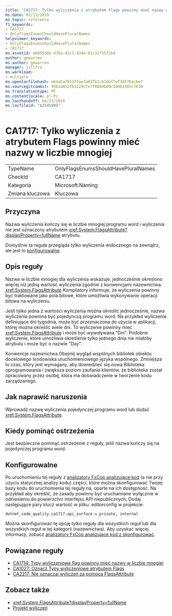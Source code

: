```yaml
---
title: 'CA1717: Tylko wyliczenia z atrybutem Flags powinny mieć nazwy w liczbie mnogiej'
ms.date: 03/11/2019
ms.topic: reference
f1_keywords:
- CA1717
- OnlyFlagsEnumsShouldHavePluralNames
helpviewer_keywords:
- OnlyFlagsEnumsShouldHavePluralNames
- CA1717
ms.assetid: a6855d8b-d78a-42c1-834e-61c31f5572ed
author: gewarren
ms.author: gewarren
manager: jillfra
ms.workload:
- multiple
ms.openlocfilehash: e6da5a791237aefa037b2cb16bffef34576ac6e7
ms.sourcegitcommit: 94b3a052fb1229c7e7f8804b09c1d403385c7630
ms.translationtype: MT
ms.contentlocale: pl-PL
ms.lasthandoff: 04/23/2019
ms.locfileid: "62545899"
---
```

# <a name="ca1717-only-flagsattribute-enums-should-have-plural-names"></a>CA1717: Tylko wyliczenia z atrybutem Flags powinny mieć nazwy w liczbie mnogiej

|||
|-|-|
|TypeName|OnlyFlagsEnumsShouldHavePluralNames|
|CheckId|CA1717|
|Kategoria|Microsoft.Naming|
|Zmiana kluczowa|Kluczowa|

## <a name="cause"></a>Przyczyna

Nazwa wyliczenia kończy się w liczbie mnogiej programu word i wyliczenia nie jest oznaczony atrybutem <xref:System.FlagsAttribute?displayProperty=fullName> atrybutu.

Domyślnie ta reguła przegląda tylko wyliczenia widocznego na zewnątrz, ale jest to [konfigurowalne](#configurability).

## <a name="rule-description"></a>Opis reguły

Nazwa w liczbie mnogiej dla wyliczenia wskazuje, jednocześnie określono więcej niż jedną wartość wyliczenia zgodnie z konwencjami nazewnictwa. <xref:System.FlagsAttribute> Kompilatory informuje, że wyliczenia powinny być traktowane jako pola bitowe, które umożliwia wykonywanie operacji bitowa na wyliczeniu.

Jeśli tylko jedna z wartości wyliczenia można określić jednocześnie, nazwa wyliczenia powinna być pojedynczą programu word. Na przykład wyliczenie definiujące dni tygodnia, może być przeznaczona do użycia w aplikacji, której można określić wiele dni. To wyliczenie powinny mieć <xref:System.FlagsAttribute> i może być wywoływana "Dni". Podobne wyliczenie, które umożliwia określenie tylko jednego dnia nie miałoby atrybutu i może być o nazwie "Day".

Konwencje nazewnictwa Obejmij wygląd wspólnych bibliotek obiektu docelowego środowiska uruchomieniowego języka wspólnego. Zmniejsza to czas, który jest wymagany, aby dowiedzieć się nowa Biblioteka oprogramowania i zwiększa poziom zaufania klientów, że biblioteka został opracowany przez osobę, która ma doświadczenie w tworzenie kodu zarządzanego.

## <a name="how-to-fix-violations"></a>Jak naprawić naruszenia

Wprowadź nazwę wyliczenia pojedynczej programu word lub dodać <xref:System.FlagsAttribute>.

## <a name="when-to-suppress-warnings"></a>Kiedy pominąć ostrzeżenia

Jest bezpieczne pominąć ostrzeżenie z reguły, jeśli nazwa kończy się na pojedynczej programu word.

## <a name="configurability"></a>Konfigurowalne

Po uruchomieniu tej reguły z [analizatory FxCop analizujące kod](install-fxcop-analyzers.md) (a nie przy użyciu statycznej analizy kodu) części, które można skonfigurować Twojej bazy kodu do uruchomienia tej reguły na, oparte na ich dostępność. Na przykład aby określić, że zasady powinny być uruchamiane wyłącznie w odniesieniu do powierzchni interfejsu API niepublicznych, Dodaj następujące pary klucz wartość w pliku .editorconfig w projekcie:

```
dotnet_code_quality.ca1717.api_surface = private, internal
```

Można skonfigurować tę opcję tylko reguły dla wszystkich reguł lub dla wszystkich reguł w tej kategorii (nazewnictwa). Aby uzyskać więcej informacji, zobacz [analizatory FxCop analizujące kod z skonfigurować](configure-fxcop-analyzers.md).

## <a name="related-rules"></a>Powiązane reguły

- [CA1714: Typy wyliczeniowe flag powinny mieć nazwy w liczbie mnogiej](../code-quality/ca1714-flags-enums-should-have-plural-names.md)
- [CA1027: Oznacz Typy wyliczeniowe atrybutem Flags](../code-quality/ca1027-mark-enums-with-flagsattribute.md)
- [CA2217: Nie oznaczaj wyliczeń za pomocą FlagsAttribute](../code-quality/ca2217-do-not-mark-enums-with-flagsattribute.md)

## <a name="see-also"></a>Zobacz także

- <xref:System.FlagsAttribute?displayProperty=fullName>
- [Projekt wyliczeń](/dotnet/standard/design-guidelines/enum)